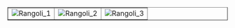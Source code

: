 <html lang="en">
<head>
  <meta charset="utf-8">
  <title>CV Projects</title>
</head>
<body>
  <table border="1">
	  <tbody>
		  <tr>
			  <td align="center" valign="center">
				  <img src="./Rangoli_1.jpg" alt="Rangoli_1">
				  <br>
			  </td>
			  <td align="center" valign="center">
				  <img src="./Rangoli_2.jpg" alt="Rangoli_2">
				  <br>
			  </td>
			  <td align="center" valign="center">
				  <img src="./Rangoli_3.jpg" alt="Rangoli_3">
				  <br>
			  </td>
		  </tr>
	  </tbody>
  </table>
</body>
</html>

